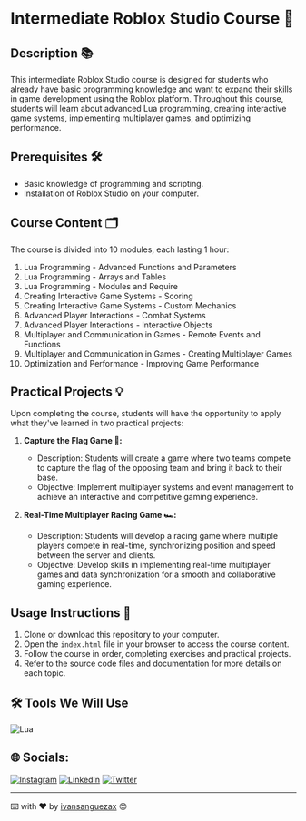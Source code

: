# Intermediate Roblox Studio Course 🚀

## Description 📚

This intermediate Roblox Studio course is designed for students who already have basic programming knowledge and want to expand their skills in game development using the Roblox platform. Throughout this course, students will learn about advanced Lua programming, creating interactive game systems, implementing multiplayer games, and optimizing performance.

## Prerequisites 🛠️

- Basic knowledge of programming and scripting.
- Installation of Roblox Studio on your computer.

## Course Content 🗂️

The course is divided into 10 modules, each lasting 1 hour:

1. Lua Programming - Advanced Functions and Parameters
2. Lua Programming - Arrays and Tables
3. Lua Programming - Modules and Require
4. Creating Interactive Game Systems - Scoring
5. Creating Interactive Game Systems - Custom Mechanics
6. Advanced Player Interactions - Combat Systems
7. Advanced Player Interactions - Interactive Objects
8. Multiplayer and Communication in Games - Remote Events and Functions
9. Multiplayer and Communication in Games - Creating Multiplayer Games
10. Optimization and Performance - Improving Game Performance

## Practical Projects 💡

Upon completing the course, students will have the opportunity to apply what they've learned in two practical projects:

1. **Capture the Flag Game 🏁:**
   - Description: Students will create a game where two teams compete to capture the flag of the opposing team and bring it back to their base.
   - Objective: Implement multiplayer systems and event management to achieve an interactive and competitive gaming experience.

2. **Real-Time Multiplayer Racing Game 🏎️:**
   - Description: Students will develop a racing game where multiple players compete in real-time, synchronizing position and speed between the server and clients.
   - Objective: Develop skills in implementing real-time multiplayer games and data synchronization for a smooth and collaborative gaming experience.

## Usage Instructions 📝

1. Clone or download this repository to your computer.
2. Open the `index.html` file in your browser to access the course content.
3. Follow the course in order, completing exercises and practical projects.
4. Refer to the source code files and documentation for more details on each topic.


## 🛠️ Tools We Will Use 
![Lua](https://img.shields.io/badge/Lua-%232C2D72.svg?style=flat&logo=lua&logoColor=white)



## 🌐 Socials:
[![Instagram](https://img.shields.io/badge/Instagram-%23E4405F.svg?logo=Instagram&logoColor=white)](https://instagram.com/ivansanguezax) [![LinkedIn](https://img.shields.io/badge/LinkedIn-%230077B5.svg?logo=linkedin&logoColor=white)](https://linkedin.com/in/ivansanguezax) [![Twitter](https://img.shields.io/badge/Twitter-%231DA1F2.svg?logo=Twitter&logoColor=white)](https://twitter.com/ivansanguezax) 

---
⌨️ with ❤️ by [ivansanguezax](https://github.com/ivansanguezax) 😊
